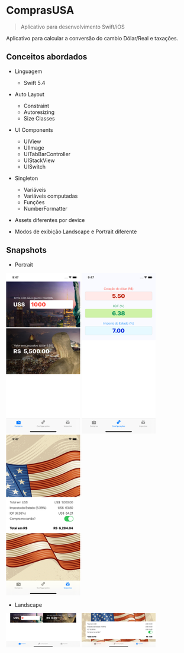 # ComprasUSA
> Aplicativo para desenvolvimento Swift/iOS

Aplicativo para calcular a conversão do cambio Dólar/Real e taxações.


## Conceitos abordados

* Linguagem
    * Swift 5.4

* Auto Layout
    * Constraint
    * Autoresizing 
    * Size Classes

* UI Components
    * UIView
    * UIImage
    * UITabBarController
    * UIStackView
    * UISwitch

* Singleton
    * Variáveis
    * Variáveis computadas
    * Funções
    * NumberFormatter

* Assets diferentes por device

* Modos de exibição Landscape e Portrait diferente

## Snapshots

* Portrait

<img src="1.png" width="200">
<img src="3.png" width="200">
<img src="2.png" width="200">

* Landscape

<img src="4.png" width="200">
<img src="5.png" width="200">
